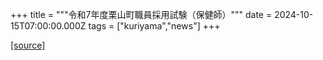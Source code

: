+++
title = """令和7年度栗山町職員採用試験（保健師）"""
date = 2024-10-15T07:00:00.000Z
tags = ["kuriyama","news"]
+++


[[source]](https://www.town.kuriyama.hokkaido.jp/site/saiyou/29140.html)
